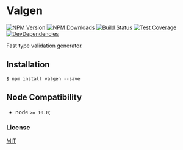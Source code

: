 # Valgen

[![NPM Version][npm-image]][npm-url]
[![NPM Downloads][downloads-image]][downloads-url]
[![Build Status][travis-image]][travis-url]
[![Test Coverage][coveralls-image]][coveralls-url]
[![DevDependencies][devdependencies-image]][devdependencies-url]

Fast type validation generator.

## Installation

`$ npm install valgen --save`

## Node Compatibility

  - node `>= 10.0`;
  
### License
[MIT](LICENSE)

[npm-image]: https://img.shields.io/npm/v/valgen.svg
[npm-url]: https://npmjs.org/package/valgen
[travis-image]: https://img.shields.io/travis/ramljs/valgen/master.svg
[travis-url]: https://travis-ci.org/ramljs/valgen
[coveralls-image]: https://img.shields.io/coveralls/ramljs/valgen/master.svg
[coveralls-url]: https://coveralls.io/r/ramljs/valgen
[downloads-image]: https://img.shields.io/npm/dm/valgen.svg
[downloads-url]: https://npmjs.org/package/valgen
[devdependencies-image]: https://david-dm.org/ramljs/valgen/dev-status.svg
[devdependencies-url]:https://david-dm.org/ramljs/valgen?type=dev
